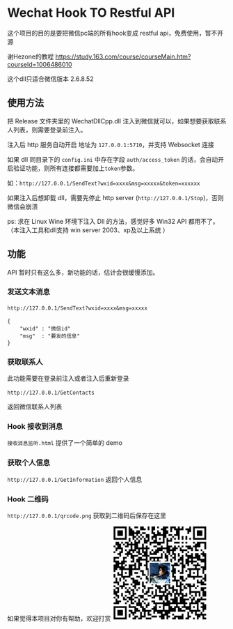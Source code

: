 # Wechat Hook TO Restful API

这个项目的目的是要把微信pc端的所有hook变成 restful api，免费使用，暂不开源

谢Hezone的教程
https://study.163.com/course/courseMain.htm?courseId=1006486010

这个dll只适合微信版本 2.6.8.52

## 使用方法

把 Release 文件夹里的 WechatDllCpp.dll 注入到微信就可以，如果想要获取联系人列表，则需要登录前注入。

注入后 http 服务自动开启 地址为 `127.0.0.1:5710`，并支持 Websocket 连接

如果 dll 同目录下的 `config.ini` 中存在字段 `auth/access_token` 的话，会自动开启验证功能，则所有连接都需要加上`token`参数。

如：`http://127.0.0.1/SendText?wxid=xxxx&msg=xxxxx&token=xxxxxx`

如果注入后想卸载 dll，需要先停止 http server (`http://127.0.0.1/Stop`)，否则微信会崩溃

ps: 求在 Linux Wine 环境下注入 Dll 的方法，感觉好多 Win32 API 都用不了。（本注入工具和dll支持 win server 2003、xp及以上系统 ）

## 功能

API 暂时只有这么多，新功能的话，估计会很缓慢添加。

### 发送文本消息

`http://127.0.0.1/SendText?wxid=xxxx&msg=xxxxx`

```
{
    "wxid" : "微信id"
    "msg"  : "要发的信息"
}
```

### 获取联系人

此功能需要在登录前注入或者注入后重新登录

`http://127.0.0.1/GetContacts`

返回微信联系人列表

### Hook 接收到消息

`接收消息监听.html` 提供了一个简单的 demo

### 获取个人信息

`http://127.0.0.1/GetInformation` 返回个人信息

### Hook 二维码

`http://127.0.0.1/qrcode.png` 获取到二维码后保存在这里


如果觉得本项目对你有帮助，欢迎打赏
![](alipay.png)